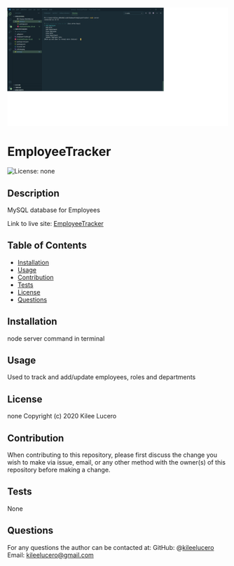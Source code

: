 
![EmployeeTracker](/assets/screenshot.png)
# EmployeeTracker
![License: none](https://img.shields.io/badge/License-none-blue.svg)
## Description
MySQL database for Employees

Link to live site: [EmployeeTracker](https://kileelucero.github.io/EmployeeTracker/)

## Table of Contents

* [Installation](#installation)
* [Usage](#usage)
* [Contribution](#contribution)
* [Tests](#tests)
* [License](#license)
* [Questions](#questions)

## Installation
node server command in terminal
## Usage
Used to track and add/update employees, roles and departments
## License
none
Copyright (c) 2020 Kilee Lucero
## Contribution
When contributing to this repository, please first discuss the change you wish to make via issue, email, or any other method with the owner(s) of this repository before making a change.
## Tests
None
## Questions
For any questions the author can be contacted at:
GitHub: @[kileelucero](https://github.com/kileelucero)
Email: kileelucero@gmail.com
